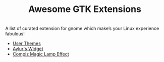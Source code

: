 <h1 align="center">
Awesome GTK Extensions
</h1>
<br>
A list of curated extension for gnome which make’s your Linux experience fabulous!
<ul>
  <li><a href="https://extensions.gnome.org/extension/19/user-themes/">User Themes</a></li>
  <li><a href="https://extensions.gnome.org/extension/5338/aylurs-widgets/">Aylur's Widget</a></li>
  <li><a href="https://extensions.gnome.org/extension/3740/compiz-alike-magic-lamp-effect/">Compiz Magic Lamp Effect</a></li>
</ul>
